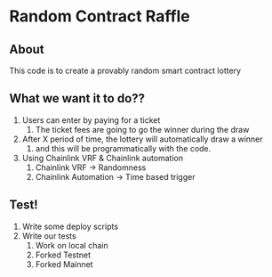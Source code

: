 # Random Contract Raffle

## About

This code is to create a provably random smart contract lottery

## What we want it to do??

1. Users can enter by paying for a ticket
   1. The ticket fees are going to go the winner during the draw
2. After X period of time, the lottery will automatically draw a winner
   1. and this will be programmatically with the code.
3. Using Chainlink VRF & Chainlink automation
   1. Chainlink VRF -> Randomness
   2. Chainlink Automation -> Time based trigger

## Test!

1. Write some deploy scripts
2. Write our tests
   1. Work on local chain
   2. Forked Testnet
   3. Forked Mainnet
